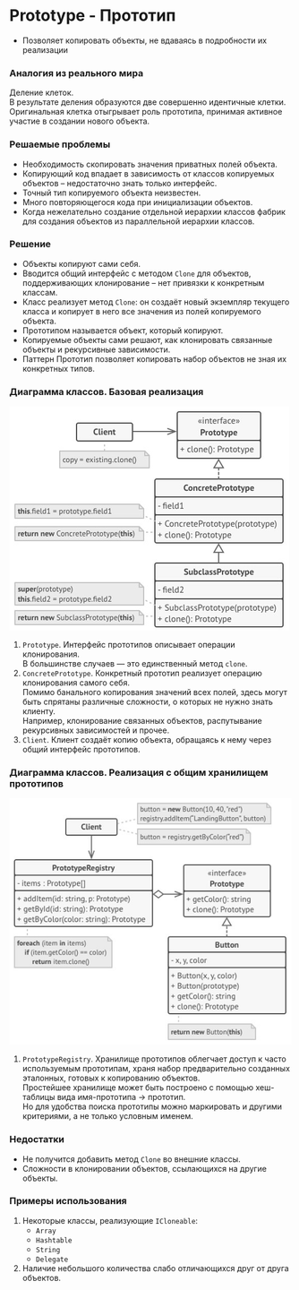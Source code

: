 ﻿# Prototype - Прототип
* Позволяет копировать объекты, не вдаваясь в подробности их реализации

### Аналогия из реального мира
Деление клеток.  
В результате деления образуются две совершенно идентичные клетки.  
Оригинальная клетка отыгрывает роль прототипа, принимая активное участие в создании нового объекта.

### Решаемые проблемы
* Необходимость скопировать значения приватных полей объекта.
* Копирующий код впадает в зависимость от классов копируемых объектов – недостаточно знать только интерфейс.
* Точный тип копируемого объекта неизвестен.
* Много повторяющегося кода при инициализации объектов.
* Когда нежелательно создание отдельной иерархии классов фабрик для создания объектов из параллельной иерархии классов.

### Решение
* Объекты копируют сами себя.
* Вводится общий интерфейс с методом `Clone` для объектов, поддерживающих клонирование – нет привязки к конкретным классам.
* Класс реализует метод `Clone`: он создаёт новый экземпляр текущего класса и копирует в него все значения из полей копируемого объекта.
* Прототипом называется объект, который копируют.
* Копируемые объекты сами решают, как клонировать связанные объекты и рекурсивные зависимости.
* Паттерн Прототип позволяет копировать набор объектов не зная их конкретных типов.

### Диаграмма классов. Базовая реализация
![Class diagram base](PrototypeBase.jpg)
1. `Prototype`. Интерфейс прототипов описывает операции клонирования.  
В большинстве случаев — это единственный метод `clone`.
2. `ConcretePrototype`. Конкретный прототип реализует операцию клонирования самого себя.  
Помимо банального копирования значений всех полей, здесь могут быть спрятаны различные сложности, о которых не нужно знать клиенту.  
Например, клонирование связанных объектов, распутывание рекурсивных зависимостей и прочее.
3. `Client`. Клиент создаёт копию объекта, обращаясь к нему через общий интерфейс прототипов.

### Диаграмма классов. Реализация с общим хранилищем прототипов
![Class diagram with registry](PrototypeWithRegistry.jpg)
1. `PrototypeRegistry`. Хранилище прототипов облегчает доступ к часто используемым прототипам, храня набор предварительно созданных эталонных, готовых к копированию объектов.  
Простейшее хранилище может быть построено с помощью хеш-таблицы вида имя-прототипа → прототип.  
Но для удобства поиска прототипы можно маркировать и другими критериями, а не только условным именем.

### Недостатки
* Не получится добавить метод `Clone` во внешние классы.
* Сложности в клонировании объектов, ссылающихся на другие объекты.

### Примеры использования
1. Некоторые классы, реализующие `ICloneable`:
   * `Array`
   * `Hashtable`
   * `String`
   * `Delegate`
2. Наличие небольшого количества слабо отличающихся друг от друга объектов.
